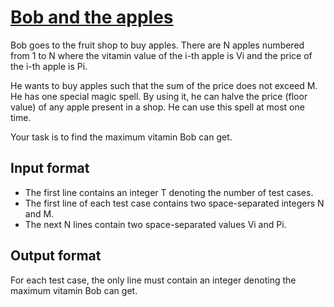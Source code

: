 # [Bob and the apples][link]

Bob goes to the fruit shop to buy apples. There are N apples numbered from 1 to N where the vitamin value of the i-th apple is Vi and the price of the i-th apple is Pi.

He wants to buy apples such that the sum of the price does not exceed M. He has one special magic spell. By using it, he can halve the price (floor value) of any apple present in a shop. He can use this spell at most one time.

Your task is to find the maximum vitamin Bob can get.

## Input format

- The first line contains an integer T denoting the number of test cases.
- The first line of each test case contains two space-separated integers N and M.
- The next N lines contain two space-separated values Vi and Pi.

## Output format

For each test case, the only line must contain an integer denoting the maximum vitamin Bob can get.

[link]: https://www.hackerearth.com/practice/algorithms/dynamic-programming/introduction-to-dynamic-programming-1/practice-problems/algorithm/sengij-and-the-apples-c4b983b8/

